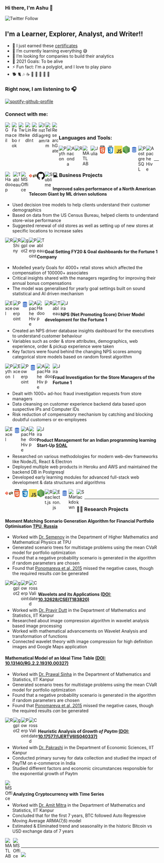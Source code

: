 <!--
**ashupk/ashupk** is a ✨ _special_ ✨ repository because its `README.md` (this file) appears on your GitHub profile.

Here are some ideas to get you started:

- 🔭 I’m currently working on ...
- 🌱 I’m currently learning ...
- 👯 I’m looking to collaborate on ...
- 🤔 I’m looking for help with ...
- 💬 Ask me about ...
- 📫 How to reach me: ...
- 😄 Pronouns: ...
- ⚡ Fun fact: ...
-->

### Hi there, I'm Ashu 👋

![Twitter Follow](https://img.shields.io/twitter/follow/AAAratedbond?style=social)


## I'm a Learner, Explorer, Analyst, and Writer!!

- 🔭 I just earned these [certificates](https://linktr.ee/aaaratebond)
- 🌱 I’m currently learning everything 😅
- 👯 I’m looking for companies to build their analytics
- 🥅 2021 Goals: To be alive 
- ⚡ Fun fact: I'm a polyglot, and I love to play piano
- 🐕 🐈 🎶 ☕ 🍫 🍕 🍗 🌳 🚴 

### Right now, I am listening to 🎧

[![spotify-github-profile](https://spotify-github-profile.vercel.app/api/view?uid=1s218sfgioxn4cn208h7xpk4h&cover_image=true&theme=novatorem)](https://www.last.fm/user/aaaratedbond)<!--(https://github.com/ashupk/spotify-github-profile)-->

<!-- [![goodreads-github-profile](https://goodreads-ashupk.vercel.app/api/book)](https://www.goodreads.com/user/show/49723887-ashu-prakash) -->

<!--
<h3 align="left">I am currently reading:</h3>
<a href="https://www.goodreads.com/user/show/49723887-ashu-prakash"><img src="https://goodreads-readme.vercel.app/api/book" alt="GoodReads reading" width="350" /></a>
-->


### Connect with me:

[<img align="left" alt="Gmail" width="22px" src="https://simpleicons.org/icons/gmail.svg" />](mailto:ashuprakash08@gmail.com)
[<img align="left" alt="Facebook" width="22px" src="https://simpleicons.org/icons/facebook.svg" />](https://www.facebook.com/ashu.prakash.5/)
[<img align="left" alt="Twitter" width="22px" src="https://cdn.jsdelivr.net/npm/simple-icons@v3/icons/twitter.svg" />][twitter]
[<img align="left" alt="LinkedIn" width="22px" src="https://cdn.jsdelivr.net/npm/simple-icons@v3/icons/linkedin.svg" />][linkedin]
[<img align="left" alt="Reddit" width="22px" src="https://simpleicons.org/icons/reddit.svg" />](https://www.reddit.com/user/ashupk1)
[<img align="left" alt="Instagram" width="22px" src="https://cdn.jsdelivr.net/npm/simple-icons@v3/icons/instagram.svg" />][instagram]
[<img align="left" alt="Telegram" width="22px" src="https://simpleicons.org/icons/telegram.svg" />](https://t.me/aaaratedbond)
[<img align="left" alt="ResearchGate" width="22px" src="https://simpleicons.org/icons/researchgate.svg" />](https://www.researchgate.net/profile/Ashu-Prakash)

<br />

### Languages and Tools:

<img align="left" alt="Python" width="26px" src="https://upload.wikimedia.org/wikipedia/commons/thumb/c/c3/Python-logo-notext.svg/1024px-Python-logo-notext.svg.png" />
<img align="left" alt="Anaconda" width="26px" src="https://www.pngitem.com/pimgs/m/241-2413401_anaconda-python-icon-hd-png-download.png" />
<img align="left" alt="R" width="26px" src="https://www.rstudio.com/wp-content/uploads/2014/06/RStudio-Ball.png" />
<img align="left" alt="MATLAB" width="26px" src="https://upload.wikimedia.org/wikipedia/commons/2/21/Matlab_Logo.png" />
<img align="left" alt="Julia" width="26px" src="https://upload.wikimedia.org/wikipedia/commons/thumb/6/69/Julia_prog_language.svg/768px-Julia_prog_language.svg.png" />
<img align="left" alt="HTML5" width="26px" src="https://raw.githubusercontent.com/github/explore/80688e429a7d4ef2fca1e82350fe8e3517d3494d/topics/html/html.png" />
<img align="left" alt="CSS3" width="26px" src="https://raw.githubusercontent.com/github/explore/80688e429a7d4ef2fca1e82350fe8e3517d3494d/topics/css/css.png" />
<img align="left" alt="JavaScript" width="26px" src="https://raw.githubusercontent.com/github/explore/80688e429a7d4ef2fca1e82350fe8e3517d3494d/topics/javascript/javascript.png" />
<img align="left" alt="Node.js" width="26px" src="https://raw.githubusercontent.com/github/explore/80688e429a7d4ef2fca1e82350fe8e3517d3494d/topics/nodejs/nodejs.png" />
<img align="left" alt="SQL" width="26px" src="https://raw.githubusercontent.com/github/explore/80688e429a7d4ef2fca1e82350fe8e3517d3494d/topics/sql/sql.png" />
<img align="left" alt="PostgreSQL" width="26px" src="https://cdn.iconscout.com/icon/free/png-256/postgresql-226047.png" />
<img align="left" alt="Apache Hive" width="26px" src="https://upload.wikimedia.org/wikipedia/commons/thumb/b/bb/Apache_Hive_logo.svg/1200px-Apache_Hive_logo.svg.png" />
<img align="left" alt="Hadoop" width="26px" src="https://cdn.iconscout.com/icon/free/png-512/hadoop-226007.png" />
<img align="left" alt="Tableau" width="26px" src="https://iconape.com/wp-content/png_logo_vector/tableau-software.png" />
<img align="left" alt="MS Office" width="26px" src="https://cdn.icon-icons.com/icons2/1156/PNG/512/1486565573-microsoft-office_81557.png" />
<img align="left" alt="Git" width="26px" src="https://raw.githubusercontent.com/github/explore/80688e429a7d4ef2fca1e82350fe8e3517d3494d/topics/git/git.png" />
<img align="left" alt="GitHub" width="26px" src="https://raw.githubusercontent.com/github/explore/78df643247d429f6cc873026c0622819ad797942/topics/github/github.png" />
<img align="left" alt="Sublime" width="26px" src="https://toppng.com/uploads/preview/sublime-text-icon-sublime-text-3-icon-11553464063uymi94fpyp.png" />

<br />
<br />

---

### 💻 Business Projects
<!-- ![Generic badge](https://img.shields.io/badge/confidential-grey.svg) -->

#### Improved sales performance of a North American Telecom Giant by ML driven solutions 
- Used decision tree models to help clients understand their customer demographics
- Based on data from the US Census Bureau, helped clients to understand store-wise performance
- Suggested renewal of old stores as well as setting up of new stores at specific locations to increase sales 
 <img align="left" alt="R" width="26px" src="https://www.rstudio.com/wp-content/uploads/2014/06/RStudio-Ball.png" />
 <img align="left" alt="RShiny" width="26px" src="https://blog.rstudio.com/2021/02/01/shiny-1-6-0/thumbnail.jpg" />
 <img align="left" alt="ggplot2" width="26px" src="https://ggplot2.tidyverse.org/logo.png" />
 <img align="left" alt="Powerpoint" width="26px" src="https://e7.pngegg.com/pngimages/742/145/png-clipart-powerpoint-logo-microsoft-powerpoint-computer-icons-ppt-presentation-microsoft-powerpoint-network-icon-angle-text.png" />
 <img align="left" alt="Tableau" width="26px" src="https://iconape.com/wp-content/png_logo_vector/tableau-software.png" /> <br />

#### Goal Setting FY20 & Goal dashboards for the Fortune 1 Company 
- Modelled yearly Goals for 4000+ retail stores which affected the compensation of 100000+ associates
- Critical insights shared with the managers regarding for improving their annual bonus compensations 
- The model was generalised for yearly goal settings built on sound statistical and AI driven mechanism
 <img align="left" alt="Excel" width="26px" src="https://www.pngfind.com/pngs/m/678-6786442_microsoft-excel-computer-icons-microsoft-office-clip-transparent.png" />
 <img align="left" alt="Powerpoint" width="26px" src="https://e7.pngegg.com/pngimages/742/145/png-clipart-powerpoint-logo-microsoft-powerpoint-computer-icons-ppt-presentation-microsoft-powerpoint-network-icon-angle-text.png" />
 <img align="left" alt="SQL" width="26px" src="https://raw.githubusercontent.com/github/explore/80688e429a7d4ef2fca1e82350fe8e3517d3494d/topics/sql/sql.png" />
 <img align="left" alt="Apache Hive" width="26px" src="https://upload.wikimedia.org/wikipedia/commons/thumb/b/bb/Apache_Hive_logo.svg/1200px-Apache_Hive_logo.svg.png" />
 <img align="left" alt="Hadoop" width="26px" src="https://cdn.iconscout.com/icon/free/png-512/hadoop-226007.png" />
 <img align="left" alt="R" width="26px" src="https://www.rstudio.com/wp-content/uploads/2014/06/RStudio-Ball.png" />
 <img align="left" alt="Tableau" width="26px" src="https://iconape.com/wp-content/png_logo_vector/tableau-software.png" />
 <img align="left" alt="Jira" width="26px" src="https://symbols.getvecta.com/stencil_85/33_jira-icon.6a60be29f8.png" /> <br />
 
 #### NPS (Net Promoting Score) Driver Model development for the Fortune 1 
- Created an NPS driver database insights dashboard for the executives to understand customer behaviour
- Variables such as order \& store attributes, demographics, web experience, order \& pickup experience were taken
- Key factors were found behind the changing NPS scores among categorical store models based on random forest algorithm
 <img align="left" alt="Python" width="26px" src="https://upload.wikimedia.org/wikipedia/commons/thumb/c/c3/Python-logo-notext.svg/1024px-Python-logo-notext.svg.png" />
 <img align="left" alt="Excel" width="26px" src="https://www.pngfind.com/pngs/m/678-6786442_microsoft-excel-computer-icons-microsoft-office-clip-transparent.png" />
 <img align="left" alt="Powerpoint" width="26px" src="https://e7.pngegg.com/pngimages/742/145/png-clipart-powerpoint-logo-microsoft-powerpoint-computer-icons-ppt-presentation-microsoft-powerpoint-network-icon-angle-text.png" />
 <img align="left" alt="SQL" width="26px" src="https://raw.githubusercontent.com/github/explore/80688e429a7d4ef2fca1e82350fe8e3517d3494d/topics/sql/sql.png" />
 <img align="left" alt="Apache Hive" width="26px" src="https://upload.wikimedia.org/wikipedia/commons/thumb/b/bb/Apache_Hive_logo.svg/1200px-Apache_Hive_logo.svg.png" />
 <img align="left" alt="Hadoop" width="26px" src="https://cdn.iconscout.com/icon/free/png-512/hadoop-226007.png" />
 <img align="left" alt="Jira" width="26px" src="https://symbols.getvecta.com/stencil_85/33_jira-icon.6a60be29f8.png" /> <br />
 
  #### Fraud Investigation for the Store Managers of the Fortune 1  
- Dealt with 1000+ ad-hoc fraud investigation requests from store managers
- Data cleansing on customer experience backend data based upon suspective IPs and Computer IDs
- Risk reduction of compensatory mechanism by catching and blocking doubtful customers or ex-employees 
 <img align="left" alt="Excel" width="26px" src="https://www.pngfind.com/pngs/m/678-6786442_microsoft-excel-computer-icons-microsoft-office-clip-transparent.png" />
 <img align="left" alt="SQL" width="26px" src="https://raw.githubusercontent.com/github/explore/80688e429a7d4ef2fca1e82350fe8e3517d3494d/topics/sql/sql.png" />
 <img align="left" alt="Apache Hive" width="26px" src="https://upload.wikimedia.org/wikipedia/commons/thumb/b/bb/Apache_Hive_logo.svg/1200px-Apache_Hive_logo.svg.png" />
 <img align="left" alt="Hadoop" width="26px" src="https://cdn.iconscout.com/icon/free/png-512/hadoop-226007.png" />
 <img align="left" alt="Jira" width="26px" src="https://symbols.getvecta.com/stencil_85/33_jira-icon.6a60be29f8.png" /> <br />
 
 #### Product Management for an Indian programming learning Start-Up [SOAL](http://soal.io/)
 - Researched on various methodologies for modern web-dev frameworks like NodeJS, React & Electron
 - Deployed multiple web products in Heroku and AWS and maintained the backend DB in Postgresql
 - Developed early learning modules for advanced full-stack web development \& data structures and algorithms
 <img align="left" alt="Git" width="26px" src="https://raw.githubusercontent.com/github/explore/80688e429a7d4ef2fca1e82350fe8e3517d3494d/topics/git/git.png" />
 <img align="left" alt="HTML5" width="26px" src="https://raw.githubusercontent.com/github/explore/80688e429a7d4ef2fca1e82350fe8e3517d3494d/topics/html/html.png" />
<img align="left" alt="CSS3" width="26px" src="https://raw.githubusercontent.com/github/explore/80688e429a7d4ef2fca1e82350fe8e3517d3494d/topics/css/css.png" />
<img align="left" alt="JavaScript" width="26px" src="https://raw.githubusercontent.com/github/explore/80688e429a7d4ef2fca1e82350fe8e3517d3494d/topics/javascript/javascript.png" />
<img align="left" alt="Node.js" width="26px" src="https://raw.githubusercontent.com/github/explore/80688e429a7d4ef2fca1e82350fe8e3517d3494d/topics/nodejs/nodejs.png" />
<img align="left" alt="React.js" width="26px" src="https://simpleicons.org/icons/react.svg" />
<img align="left" alt="Electron.js" width="26px" src="https://upload.wikimedia.org/wikipedia/commons/thumb/9/91/Electron_Software_Framework_Logo.svg/1024px-Electron_Software_Framework_Logo.svg.png" />
<img align="left" alt="SQL" width="26px" src="https://raw.githubusercontent.com/github/explore/80688e429a7d4ef2fca1e82350fe8e3517d3494d/topics/sql/sql.png" />
<img align="left" alt="Markdown" width="26px" src="https://simpleicons.org/icons/markdown.svg" />
<img align="left" alt="Slack" width="26px" src="https://image.flaticon.com/icons/png/512/2111/2111615.png" /> <br />

---

### 🧑‍🎓 Research Projects

#### Moment Matching Scenario Generation Algorithm for Financial Portfolio Optimisation [TPU, Russia](https://tpu.ru/en) 
- Worked with [Dr. Semenov](https://portal.tpu.ru/SHARED/s/SME/) in the Department of Higher Mathematics and Mathematical Physics at TPU
- Generated scenario trees for multistage problems using the mean CVaR model for portfolio optimization
- Found that a negative probability scenario is generated in the algorithm if random parameters are chosen
- Found that [Ponomareva et al, 2015](https://www.sciencedirect.com/science/article/abs/pii/S037722171400616X) missed the negative cases, though the required results <i>can</i> be generated   
 <img align="left" alt="R" width="26px" src="https://www.rstudio.com/wp-content/uploads/2014/06/RStudio-Ball.png" />
 <img align="left" alt="ggplot2" width="26px" src="https://ggplot2.tidyverse.org/logo.png" />
 <img align="left" alt="Powerpoint" width="26px" src="https://e7.pngegg.com/pngimages/742/145/png-clipart-powerpoint-logo-microsoft-powerpoint-computer-icons-ppt-presentation-microsoft-powerpoint-network-icon-angle-text.png" />
 <img align="left" alt="Cross Validated" width="30px" src="https://cdn.sstatic.net/Sites/stats/Img/apple-touch-icon@2.png" /> <br />
 
 #### Wavelets and its Applications [(DOI: 10.32628/CSEIT183820)](http://ijsrcseit.com/paper/CSEIT183820.pdf)
- Worked with [Dr. Pravir Dutt](https://home.iitk.ac.in/~pravir/) in the Department of Mathematics and Statistics, IIT Kanpur
- Researched about image compression algorithm in wavelet analysis based image processing
- Worked with mathematical advancements on Wavelet Analysis and transformation of functions
- Connected wavelet theory with image compression for high definition images and Google Maps application <br />

#### Mathematical Model of an Ideal Time Table [(DOI: 10.13140/RG.2.2.19310.00327)](https://www.researchgate.net/publication/316286007_Ideal_Timetable_for_a_Student) 
- Worked with [Dr. Prawal Sinha](https://portal.tpu.ru/SHARED/s/SME/) in the Department of Mathematics and Statistics, IIT Kanpur
- Generated scenario trees for multistage problems using the mean CVaR model for portfolio optimization
- Found that a negative probability scenario is generated in the algorithm if random parameters are chosen
- Found that [Ponomareva et al, 2015](https://www.sciencedirect.com/science/article/abs/pii/S037722171400616X) missed the negative cases, though the required results <i>can</i> be generated   
 <img align="left" alt="R" width="26px" src="https://www.rstudio.com/wp-content/uploads/2014/06/RStudio-Ball.png" />
 <img align="left" alt="ggplot2" width="26px" src="https://ggplot2.tidyverse.org/logo.png" />
 <img align="left" alt="Powerpoint" width="26px" src="https://e7.pngegg.com/pngimages/742/145/png-clipart-powerpoint-logo-microsoft-powerpoint-computer-icons-ppt-presentation-microsoft-powerpoint-network-icon-angle-text.png" />
 <img align="left" alt="Cross Validated" width="30px" src="https://cdn.sstatic.net/Sites/stats/Img/apple-touch-icon@2.png" /> <br />
 
 #### Heuristic Analysis of <i>Growth of Paytm</i> [(DOI: 10.17577/IJERTV6IS040337)](https://www.ijert.org/research/heuristic-analysis-of-growth-of-paytm-IJERTV6IS040337.pdf)
- Worked with [Dr. Pakrashi](http://www.debayanpakrashi.com/) in the Department of Economic Sciences, IIT Kanpur 
- Conducted primary survey for data collection and studied the impact of PayTM on e-commerce in India
- Studied different factors and economic circumstances responsible for the exponential growth of Paytm

 <img align="left" alt="MS Office" width="26px" src="https://cdn.icon-icons.com/icons2/1156/PNG/512/1486565573-microsoft-office_81557.png" /> <br />
 
 #### Analyzing Cryptocurrency with Time Series 
- Worked with [Dr. Amit Mitra](https://home.iitk.ac.in/~amitra/) in the Department of Mathematics and Statistics, IIT Kanpur
- Concluded that for the first 7 years, BTC followed Auto Regressive Moving Average ARMA(7,6) model
- Estimated & Eliminated trend and seasonality in the historic Bitcoin vs USD exchange data of 7 years
 
 <img align="left" alt="MATLAB" width="26px" src="https://upload.wikimedia.org/wikipedia/commons/2/21/Matlab_Logo.png" />
 <img align="left" alt="MS Office" width="26px" src="https://cdn.icon-icons.com/icons2/1156/PNG/512/1486565573-microsoft-office_81557.png" /> <br />
 
 ---
![](https://estruyf-github.azurewebsites.net/api/VisitorHit?user=ashupk&repo=ashupk&countColorcountColor&countColor=%237B1E7A)


[website]: https://ashupk.github.io
[course]: http://vsCodeHero.com
[twitter]: https://twitter.com/AAAratedbond
[youtube]: https://youtube.com/codeSTACKr
[instagram]: https://instagram.com/ashu.prakash.5
[linkedin]: https://www.linkedin.com/in/ashu-prakash-146615b0/
